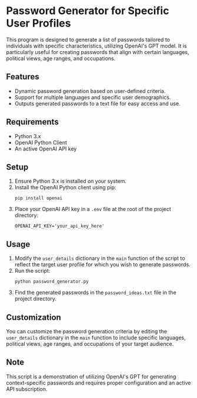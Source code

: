 
# Password Generator for Specific User Profiles

This program is designed to generate a list of passwords tailored to individuals with specific characteristics, utilizing OpenAI's GPT model. It is particularly useful for creating passwords that align with certain languages, political views, age ranges, and occupations.

## Features

- Dynamic password generation based on user-defined criteria.
- Support for multiple languages and specific user demographics.
- Outputs generated passwords to a text file for easy access and use.

## Requirements

- Python 3.x
- OpenAI Python Client
- An active OpenAI API key

## Setup

1. Ensure Python 3.x is installed on your system.
2. Install the OpenAI Python client using pip:
    ```
    pip install openai
    ```
3. Place your OpenAI API key in a `.env` file at the root of the project directory:
    ```
    OPENAI_API_KEY='your_api_key_here'
    ```

## Usage

1. Modify the `user_details` dictionary in the `main` function of the script to reflect the target user profile for which you wish to generate passwords.
2. Run the script:
    ```
    python password_generator.py
    ```
3. Find the generated passwords in the `password_ideas.txt` file in the project directory.

## Customization

You can customize the password generation criteria by editing the `user_details` dictionary in the `main` function to include specific languages, political views, age ranges, and occupations of your target audience.

## Note

This script is a demonstration of utilizing OpenAI's GPT for generating context-specific passwords and requires proper configuration and an active API subscription.


